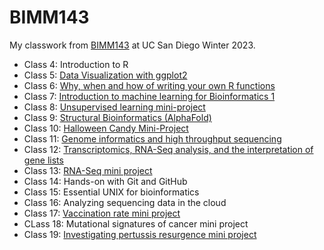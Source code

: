 # BIMM143

My classwork from [BIMM143](https://bioboot.github.io/bimm143_W23/) at UC San Diego Winter 2023.


- Class 4: Introduction to R
- Class 5: [Data Visualization with ggplot2](https://github.com/danikapagaduan/bimm143_github2/blob/main/class05/class05.qmd)
- Class 6: [Why, when and how of writing your own R functions](https://github.com/danikapagaduan/bimm143_github2/blob/main/class06/class06.qmd)
- Class 7: [Introduction to machine learning for Bioinformatics 1](https://github.com/danikapagaduan/bimm143_github2/blob/main/class07/class07.qmd)
- Class 8: [Unsupervised learning mini-project](https://github.com/danikapagaduan/bimm143_github2/blob/main/class08/Class08-Mini-Project.qmd)
- Class 9: [Structural Bioinformatics (AlphaFold)](https://github.com/danikapagaduan/bimm143_github2/blob/main/class09/class09.qmd)
- Class 10: [Halloween Candy Mini-Project](https://github.com/danikapagaduan/bimm143_github2/blob/main/class10/class10.qmd)
- Class 11: [Genome informatics and high throughput sequencing](https://github.com/danikapagaduan/bimm143_github2/blob/main/class11/class11.qmd)
- Class 12: [Transcriptomics, RNA-Seq analysis, and the interpretation of gene lists](https://github.com/danikapagaduan/bimm143_github2/blob/main/class12/class12.qmd)
- Class 13: [RNA-Seq mini project](https://github.com/danikapagaduan/bimm143_github2/blob/main/class13/class13.qmd)
- Class 14: Hands-on with Git and GitHub
- Class 15: Essential UNIX for bioinformatics
- Class 16: Analyzing sequencing data in the cloud
- Class 17: [Vaccination rate mini project](https://github.com/danikapagaduan/bimm143_github2/blob/main/class17/class17.qmd)
- CLass 18: Mutational signatures of cancer mini project
- Class 19: [Investigating pertussis resurgence mini project](https://github.com/danikapagaduan/bimm143_github2/blob/main/class19/class19.qmd)
